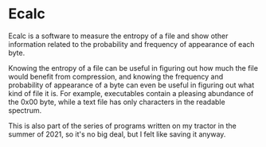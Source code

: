 # Ecalc
Ecalc is a software to measure the entropy of a file and show other information related to the probability and frequency of appearance of each byte.

Knowing the entropy of a file can be useful in figuring out how much the file would benefit from compression, and knowing the frequency and probability of appearance of a byte can even be useful in figuring out what kind of file it is. For example, executables contain a pleasing abundance of the 0x00 byte, while a text file has only characters in the readable spectrum.

This is also part of the series of programs written on my tractor in the summer of 2021, so it's no big deal, but I felt like saving it anyway.

